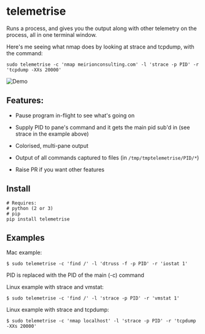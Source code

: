 # telemetrise

Runs a process, and gives you the output along with other telemetry on the
process, all in one terminal window.

Here's me seeing what nmap does by looking at strace and tcpdump, with the command:

```
sudo telemetrise -c 'nmap meirionconsulting.com' -l 'strace -p PID' -r 'tcpdump -XXs 20000'
```

![Demo](https://raw.githubusercontent.com/ianmiell/telemetrise/master/demo.gif)

## Features:

- Pause program in-flight to see what's going on

- Supply PID to pane's command and it gets the main pid sub'd in (see strace in the example above)

- Colorised, multi-pane output

- Output of all commands captured to files (in `/tmp/tmptelemetrise/PID/*`)

- Raise PR if you want other features


## Install

```
# Requires:
# python (2 or 3)
# pip
pip install telemetrise
```


## Examples

Mac example:

```
$ sudo telemetrise -c 'find /' -l 'dtruss -f -p PID' -r 'iostat 1'
```

PID is replaced with the PID of the main (-c) command


Linux example with strace and vmstat:

```
$ sudo telemetrise -c 'find /' -l 'strace -p PID' -r 'vmstat 1'
```

Linux example with strace and tcpdump:

```
$ sudo telemetrise -c 'nmap localhost' -l 'strace -p PID' -r 'tcpdump -XXs 20000'
```
